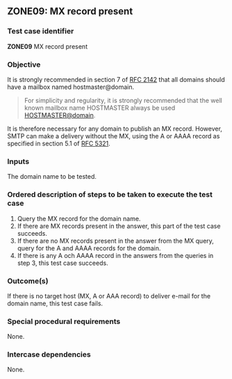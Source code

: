 ## ZONE09: MX record present

### Test case identifier
**ZONE09** MX record present

### Objective

It is strongly recommended in section 7 of
[RFC 2142](http://tools.ietf.org/html/rfc2142)
that all domains should have a mailbox named hostmaster@domain.

> For simplicity and regularity, it is strongly recommended that the
> well known mailbox name HOSTMASTER always be used
> <HOSTMASTER@domain>.

It is therefore necessary for any domain to publish an MX record.
However, SMTP can make a delivery without the MX, using the A or
AAAA record as specified in section 5.1 of
[RFC 5321](http://tools.ietf.org/html/rfc5321#section-5.1).

### Inputs

The domain name to be tested.

### Ordered description of steps to be taken to execute the test case

1. Query the MX record for the domain name.
2. If there are MX records present in the answer, this part of the test
   case succeeds.
3. If there are no MX records present in the answer from the MX query,
   query for the A and AAAA records for the domain.
4. If there is any A och AAAA record in the answers from the queries in
   step 3, this test case succeeds.

### Outcome(s)

If there is no target host (MX, A or AAA record) to deliver e-mail for the
domain name, this test case fails.

### Special procedural requirements

None.

### Intercase dependencies

None.
